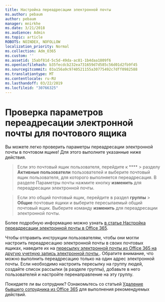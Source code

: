 ```yaml
---
title: Настройка переадресации электронной почты
ms.author: pebaum
author: pebaum
manager: mnirkhe
ms.date: 3/21/2018
ms.audience: Admin
ms.topic: article
ROBOTS: NOINDEX, NOFOLLOW
localization_priority: Normal
ms.collection: Adm_O365
ms.custom: ''
ms.assetid: 15abf81d-5c5d-49da-ac81-1b4daa1809f6
ms.openlocfilehash: b35fecdcb232ea731659d7d585c56d01d2fb9f45
ms.sourcegitcommit: 03a156a9c9740521155a30775492c7dff0982588
ms.translationtype: MT
ms.contentlocale: ru-RU
ms.lasthandoff: 03/22/2019
ms.locfileid: "30766325"
---
```

# <a name="check-the-email-forwarding-settings-for-a-mailbox"></a>Проверка параметров переадресации электронной почты для почтового ящика

Вы можете легко проверить параметры переадресации электронной почты в почтовом ящике! Для этого выполните указанные ниже действия.
  
> Если это почтовый ящик пользователя, перейдите к **** \> разделу **Активные пользователи** пользователей и выберите почтовый ящик пользователя, для которого выполняется переадресация. В разделе Параметры почты нажмите кнопку **изменить** для переадресации электронной почты. 
    
> Если это общий почтовый ящик, перейдите в раздел **группы** \> **Общие** почтовые ящики и выберите пересылаемый общий почтовый ящик. Выберите команду **изменить** для переадресации электронной почты. 
    
Более подробную информацию можно узнать [в статье Настройка переадресации электронной почты в Office 365](https://support.office.com/article/Configure-email-forwarding-in-Office-365-ab5eb117-0f22-4fa7-a662-3a6bdb0add74). 
  
Чтобы отправить инструкции пользователям, чтобы они могли настроить переадресацию электронной почты в своих почтовых ящиках, наведите их на [пересылку электронной почты из Office 365 на другую учетную запись электронной почты ](https://support.office.com/article/Forward-email-from-Office-365-to-another-email-account-1ed4ee1e-74f8-4f53-a174-86b748ff6a0e). Обратите внимание, что можно выполнить переадресацию только на один адрес электронной почты. Если необходимо настроить пересылку на группу людей, создайте список рассылки (в разделе группы), добавьте в него пользователей и настройте перенаправление на эту группу.
  
Покидаете ли вы сотрудник? Ознакомьтесь со статьей [Удаление бывшего сотрудника из Office 365](https://support.office.com/article/Remove-a-former-employee-from-Office-365-44d96212-4d90-4027-9aa9-a95eddb367d1.aspx) для выполнения рекомендуемых действий. 
  

